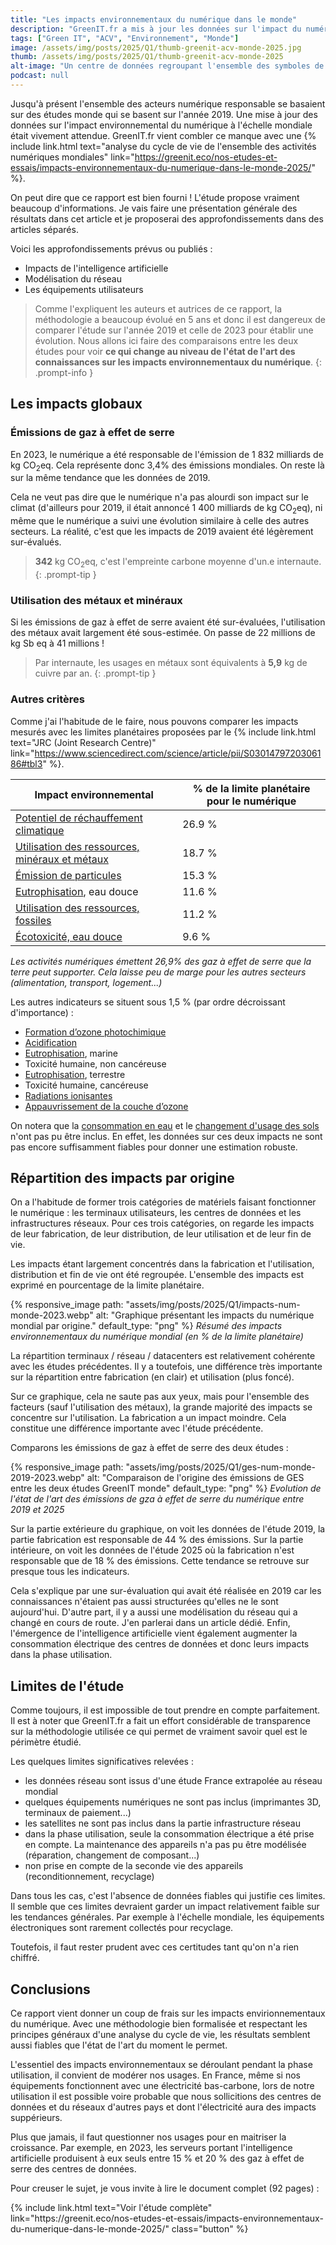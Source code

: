 ```yaml
---
title: "Les impacts environnementaux du numérique dans le monde"
description: "GreenIT.fr a mis à jour les données sur l'impact du numérique dans le monde."
tags: ["Green IT", "ACV", "Environnement", "Monde"]
image: /assets/img/posts/2025/Q1/thumb-greenit-acv-monde-2025.jpg
thumb: /assets/img/posts/2025/Q1/thumb-greenit-acv-monde-2025
alt-image: "Un centre de données regroupant l'ensemble des symboles de la France."
podcast: null
---
```


Jusqu'à présent l'ensemble des acteurs numérique responsable se basaient sur des études monde qui se basent sur l'année 2019. Une mise à jour des données sur l'impact environnemental du numérique à l'échelle mondiale était vivement attendue. GreenIT.fr vient combler ce manque avec une {% include link.html text="analyse du cycle de vie de l'ensemble des activités numériques mondiales" link="https://greenit.eco/nos-etudes-et-essais/impacts-environnementaux-du-numerique-dans-le-monde-2025/" %}.

On peut dire que ce rapport est bien fourni ! L'étude propose vraiment beaucoup d'informations. Je vais faire une présentation générale des résultats dans cet article et je proposerai des approfondissements dans des articles séparés.

Voici les approfondissements prévus ou publiés :
- Impacts de l'intelligence artificielle
- Modélisation du réseau
- Les équipements utilisateurs

> Comme l'expliquent les auteurs et autrices de ce rapport, la méthodologie a beaucoup évolué en 5 ans et donc il est dangereux de comparer l'étude sur l'année 2019 et celle de 2023 pour établir une évolution. Nous allons ici faire des comparaisons entre les deux études pour voir **ce qui change au niveau de l'état de l'art des connaissances sur les impacts environnementaux du numérique**.
{: .prompt-info }

## Les impacts globaux

### Émissions de gaz à effet de serre

En 2023, le numérique a été responsable de l'émission de 1 832 milliards de kg CO<sub>2</sub>eq. Cela représente donc 3,4% des émissions mondiales. On reste là sur la même tendance que les données de 2019.

Cela ne veut pas dire que le numérique n'a pas alourdi son impact sur le climat (d'ailleurs pour 2019, il était annoncé 1 400 milliards de kg CO<sub>2</sub>eq), ni même que le numérique a suivi une évolution similaire à celle des autres secteurs. La réalité, c'est que les impacts de 2019 avaient été légèrement sur-évalués.

> **342** kg CO<sub>2</sub>eq, c'est l'empreinte carbone moyenne d'un.e internaute.
{: .prompt-tip }

### Utilisation des métaux et minéraux

Si les émissions de gaz à effet de serre avaient été sur-évaluées, l'utilisation des métaux avait largement été sous-estimée. On passe de 22 millions de kg Sb eq à 41 millions !

> Par internaute, les usages en métaux sont équivalents à **5,9** kg de cuivre par an.
{: .prompt-tip }

### Autres critères

Comme j'ai l'habitude de le faire, nous pouvons comparer les impacts mesurés avec les limites planétaires proposées par le {% include link.html text="JRC (Joint Research Centre)" link="https://www.sciencedirect.com/science/article/pii/S0301479720306186#tbl3" %}.

| Impact environnemental                         | % de la limite planétaire pour le numérique |
|------------------------------------------------|--------|
| [Potentiel de réchauffement climatique](/blog/2024/05/21/changement-climatique)          | 26.9 % |
| [Utilisation des ressources, minéraux et métaux](/blog/2024/05/27/utilisation-des-metaux) | 18.7 % |
| [Émission de particules](/blog/2024/07/10/particules)                         | 15.3 % |
| [Eutrophisation](/blog/2024/01/17/eutrophisation), eau douce                      | 11.6 % |
| [Utilisation des ressources, fossiles](/blog/2024/04/30/epuisement-ressources-fossiles)           | 11.2 % |
| [Écotoxicité, eau douce](/blog/2024/01/30/ecotoxicite-eau)                         |  9.6 % |

*Les activités numériques émettent 26,9% des gaz à effet de serre que la terre peut supporter. Cela laisse peu de marge pour les autres secteurs (alimentation, transport, logement...)*

Les autres indicateurs se situent sous 1,5 % (par ordre décroissant d'importance) :
- [Formation d’ozone photochimique](/blog/2024/07/30/formation-ozone-photochimique)
- [Acidification](/blog/2024/03/05/acidification)
- [Eutrophisation](/blog/2024/01/17/eutrophisation), marine 
- Toxicité humaine, non cancéreuse 
- [Eutrophisation](/blog/2024/01/17/eutrophisation), terrestre
- Toxicité humaine, cancéreuse 
- [Radiations ionisantes](/blog/2024/12/09/radiations-ionisantes)
- [Appauvrissement de la couche d’ozone](/blog/2024/06/25/depletion-ozone-stratospherique)

On notera que la [consommation en eau](/blog/2024/01/22/utilisation-eau) et le [changement d'usage des sols](/blog/2024/09/30/changement-affectaction-sols) n'ont pas pu être inclus. En effet, les données sur ces deux impacts ne sont pas encore suffisamment fiables pour donner une estimation robuste.

## Répartition des impacts par origine

On a l'habitude de former trois catégories de matériels faisant fonctionner le numérique : les terminaux utilisateurs, les centres de données et les infrastructures réseaux. Pour ces trois catégories, on regarde les impacts de leur fabrication, de leur distribution, de leur utilisation et de leur fin de vie.

Les impacts étant largement concentrés dans la fabrication et l'utilisation, distribution et fin de vie ont été regroupée. L'ensemble des impacts est exprimé en pourcentage de la limite planétaire.

{% responsive_image 
  path: "assets/img/posts/2025/Q1/impacts-num-monde-2023.webp"
  alt: "Graphique présentant les impacts du numérique mondial par origine."
  default_type: "png"
%}
*Résumé des impacts environnementaux du numérique mondial (en % de la limite planétaire)*

La répartition terminaux / réseau / datacenters est relativement cohérente avec les études précédentes. Il y a toutefois, une différence très importante sur la répartition entre fabrication (en clair) et utilisation (plus foncé).

Sur ce graphique, cela ne saute pas aux yeux, mais pour l'ensemble des facteurs (sauf l'utilisation des métaux), la grande majorité des impacts se concentre sur l'utilisation. La fabrication a un impact moindre. Cela constitue une différence importante avec l'étude précédente.

Comparons les émissions de gaz à effet de serre des deux études :

{% responsive_image 
  path: "assets/img/posts/2025/Q1/ges-num-monde-2019-2023.webp"
  alt: "Comparaison de l'origine des émissions de GES entre les deux études GreenIT monde"
  default_type: "png"
%}
*Evolution de l'état de l'art des émissions de gza à effet de serre du numérique entre 2019 et 2025*

Sur la partie extérieure du graphique, on voit les données de l'étude 2019, la partie fabrication est responsable de 44 % des émissions. Sur la partie intérieure, on voit les données de l'étude 2025 où la fabrication n'est responsable que de 18 % des émissions. Cette tendance se retrouve sur presque tous les indicateurs.

Cela s'explique par une sur-évaluation qui avait été réalisée en 2019 car les connaissances n'étaient pas aussi structurées qu'elles ne le sont aujourd'hui. D'autre part, il y a aussi une modélisation du réseau qui a changé en cours de route. J'en parlerai dans un article dédié. Enfin, l'émergence de l'intelligence artificielle vient également augmenter la consommation électrique des centres de données et donc leurs impacts dans la phase utilisation.

## Limites de l'étude

Comme toujours, il est impossible de tout prendre en compte parfaitement. Il est à noter que GreenIT.fr a fait un effort considérable de transparence sur la méthodologie utilisée ce qui permet de vraiment savoir quel est le périmètre étudié.

Les quelques limites significatives relevées :

- les données réseau sont issus d'une étude France extrapolée au réseau mondial
- quelques équipements numériques ne sont pas inclus (imprimantes 3D, terminaux de paiement...)
- les satellites ne sont pas inclus dans la partie infrastructure réseau
- dans la phase utilisation, seule la consommation électrique a été prise en compte. La maintenance des appareils n'a pas pu être modélisée (réparation, changement de composant...)
- non prise en compte de la seconde vie des appareils (reconditionnement, recyclage)

Dans tous les cas, c'est l'absence de données fiables qui justifie ces limites. Il semble que ces limites devraient garder un impact relativement faible sur les tendances générales. Par exemple à l'échelle mondiale, les équipements électroniques sont rarement collectés pour recyclage. 

Toutefois, il faut rester prudent avec ces certitudes tant qu'on n'a rien chiffré.

## Conclusions

Ce rapport vient donner un coup de frais sur les impacts envirionnementaux du numérique. Avec une méthodologie bien formalisée et respectant les principes généraux d'une analyse du cycle de vie, les résultats semblent aussi fiables que l'état de l'art du moment le permet.

L'essentiel des impacts environnementaux se déroulant pendant la phase utilisation, il convient de modérer nos usages. En France, même si nos équipements fonctionnent avec une électricité bas-carbone, lors de notre utilisation il est possible voire probable que nous sollicitions des centres de données et du réseaux d'autres pays et dont l'électricité aura des impacts suppérieurs.

Plus que jamais, il faut questionner nos usages pour en maitriser la croissance. Par exemple, en 2023, les serveurs portant l'intelligence artificielle produisent à eux seuls entre 15 % et 20 % des gaz à effet de serre des centres de données.

Pour creuser le sujet, je vous invite à lire le document complet (92 pages) :

<p class="is-center">{% include link.html text="Voir l'étude complète" link="https://greenit.eco/nos-etudes-et-essais/impacts-environnementaux-du-numerique-dans-le-monde-2025/" class="button" %}</p>

